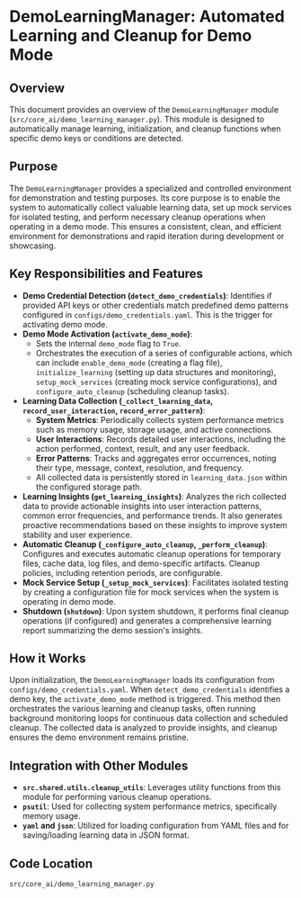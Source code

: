 # DemoLearningManager: Automated Learning and Cleanup for Demo Mode

## Overview

This document provides an overview of the `DemoLearningManager` module (`src/core_ai/demo_learning_manager.py`). This module is designed to automatically manage learning, initialization, and cleanup functions when specific demo keys or conditions are detected.

## Purpose

The `DemoLearningManager` provides a specialized and controlled environment for demonstration and testing purposes. Its core purpose is to enable the system to automatically collect valuable learning data, set up mock services for isolated testing, and perform necessary cleanup operations when operating in a demo mode. This ensures a consistent, clean, and efficient environment for demonstrations and rapid iteration during development or showcasing.

## Key Responsibilities and Features

*   **Demo Credential Detection (`detect_demo_credentials`)**: Identifies if provided API keys or other credentials match predefined demo patterns configured in `configs/demo_credentials.yaml`. This is the trigger for activating demo mode.
*   **Demo Mode Activation (`activate_demo_mode`)**:
    *   Sets the internal `demo_mode` flag to `True`.
    *   Orchestrates the execution of a series of configurable actions, which can include `enable_demo_mode` (creating a flag file), `initialize_learning` (setting up data structures and monitoring), `setup_mock_services` (creating mock service configurations), and `configure_auto_cleanup` (scheduling cleanup tasks).
*   **Learning Data Collection (`_collect_learning_data`, `record_user_interaction`, `record_error_pattern`)**:
    *   **System Metrics**: Periodically collects system performance metrics such as memory usage, storage usage, and active connections.
    *   **User Interactions**: Records detailed user interactions, including the action performed, context, result, and any user feedback.
    *   **Error Patterns**: Tracks and aggregates error occurrences, noting their type, message, context, resolution, and frequency.
    *   All collected data is persistently stored in `learning_data.json` within the configured storage path.
*   **Learning Insights (`get_learning_insights`)**: Analyzes the rich collected data to provide actionable insights into user interaction patterns, common error frequencies, and performance trends. It also generates proactive recommendations based on these insights to improve system stability and user experience.
*   **Automatic Cleanup (`_configure_auto_cleanup`, `_perform_cleanup`)**: Configures and executes automatic cleanup operations for temporary files, cache data, log files, and demo-specific artifacts. Cleanup policies, including retention periods, are configurable.
*   **Mock Service Setup (`_setup_mock_services`)**: Facilitates isolated testing by creating a configuration file for mock services when the system is operating in demo mode.
*   **Shutdown (`shutdown`)**: Upon system shutdown, it performs final cleanup operations (if configured) and generates a comprehensive learning report summarizing the demo session's insights.

## How it Works

Upon initialization, the `DemoLearningManager` loads its configuration from `configs/demo_credentials.yaml`. When `detect_demo_credentials` identifies a demo key, the `activate_demo_mode` method is triggered. This method then orchestrates the various learning and cleanup tasks, often running background monitoring loops for continuous data collection and scheduled cleanup. The collected data is analyzed to provide insights, and cleanup ensures the demo environment remains pristine.

## Integration with Other Modules

*   **`src.shared.utils.cleanup_utils`**: Leverages utility functions from this module for performing various cleanup operations.
*   **`psutil`**: Used for collecting system performance metrics, specifically memory usage.
*   **`yaml` and `json`**: Utilized for loading configuration from YAML files and for saving/loading learning data in JSON format.

## Code Location

`src/core_ai/demo_learning_manager.py`